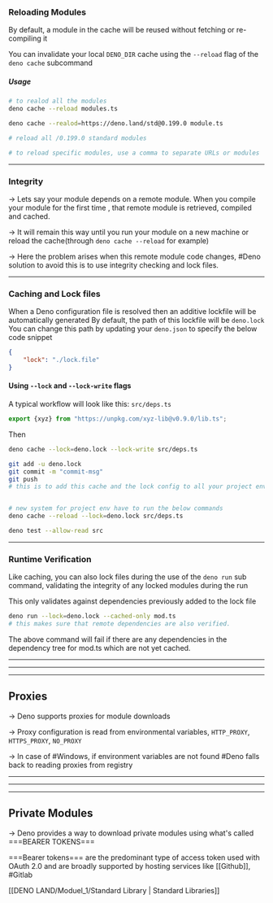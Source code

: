 
### Reloading Modules

By default, a module in the cache will be reused without fetching or re-compiling it

You can invalidate your local `DENO_DIR` cache using the `--reload` flag of the `deno cache` subcommand

##### Usage
```bash
# to realod all the modules
deno cache --reload modules.ts 
```

```bash
deno cache --realod=https://deno.land/std@0.199.0 module.ts

# reload all /0.199.0 standard modules

# to reload specific modules, use a comma to separate URLs or modules
```

---

### Integrity

-> Lets say your module depends on a remote module. When you compile your module for the first time , that remote module is retrieved, compiled and cached.

-> It will remain this way until you run your module on a new machine or reload the cache(through `deno cache --reload` for example)

-> Here the problem arises when this remote module code changes, #Deno solution to avoid this is to use integrity checking and lock files.

---
### Caching and Lock files

When a Deno configuration file is resolved then an additive lockfile will be automatically generated 
By default, the path of this lockfile will be `deno.lock`
You can change this path by updating your `deno.json` to specify the below code snippet
```json
{
	"lock": "./lock.file"
}
```

#### Using `--lock` and `--lock-write` flags
A typical workflow will look like this:
`src/deps.ts`
```typescript
export {xyz} from "https://unpkg.com/xyz-lib@v0.9.0/lib.ts";
```

Then
```bash
deno cache --lock=deno.lock --lock-write src/deps.ts

git add -u deno.lock
git commit -m "commit-msg"
git push
# this is to add this cache and the lock config to all your project env


# new system for project env have to run the below commands
deno cache --reload --lock=deno.lock src/deps.ts

deno test --allow-read src
```

---
### Runtime Verification

Like caching, you can also lock files during the use of the `deno run` sub command, validating the integrity of any locked modules during the run

This only validates against dependencies previously added to the lock file
```bash
deno run --lock=deno.lock --cached-only mod.ts
# this makes sure that remote dependencies are also verified.
```
The above command will fail if there are any dependencies in the dependency tree for mod.ts which are not yet cached.

---
---
---

## Proxies

-> Deno supports proxies for module downloads

-> Proxy configuration is read from environmental variables, `HTTP_PROXY`, `HTTPS_PROXY`, `NO_PROXY`

-> In case of #Windows, if environment variables are not found #Deno falls back to reading proxies from registry

---
---
---


## Private Modules

-> Deno provides a way to download private modules using what's called ===BEARER TOKENS===

===Bearer tokens=== are the predominant type of access token used with OAuth 2.0 and are broadly supported by hosting services like [[Github]], #Gitlab 

[[DENO LAND/Moduel_1/Standard Library | Standard Libraries]]

